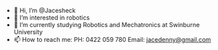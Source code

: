 - 👋 Hi, I’m @Jacesheck
- 👀 I’m interested in robotics
- 🤖 I’m currently studying Robotics and Mechatronics at Swinburne University
- 📫 How to reach me:
PH:    0422 059 780
Email: jacedenny@gmail.com
